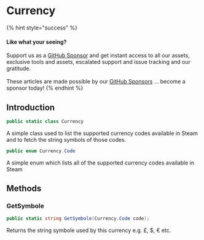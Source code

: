 # Currency

{% hint style="success" %}
#### Like what your seeing?

Support us as a [GitHub Sponsor](../../../../become-a-sponsor/) and get instant access to all our assets, exclusive tools and assets, escalated support and issue tracking and our gratitude.\
\
These articles are made possible by our [GitHub Sponsors](../../../../become-a-sponsor/) ... become a sponsor today!
{% endhint %}

## Introduction

```csharp
public static class Currency
```

A simple class used to list the supported currency codes available in Steam and to fetch the string symbols of those codes.

```csharp
public enum Currency.Code
```

A simple enum which lists all of the supported currency codes available in Steam

## Methods

### GetSymbole

```csharp
public static string GetSymbole(Currency.Code code);
```

Returns the string symbole used by this currency e.g. £, $, € etc.
